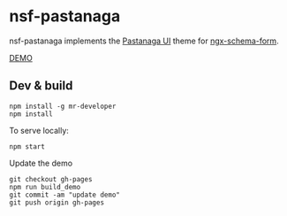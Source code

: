 # nsf-pastanaga

nsf-pastanaga implements the [Pastanaga UI](https://github.com/plone/pastanaga-angular) theme for [ngx-schema-form](https://github.com/makinacorpus/ngx-schema-form).

[DEMO](https://guillotinaweb.github.io/nsf-pastanaga/dist/nsf-pastanaga/)

## Dev & build

```
npm install -g mr-developer
npm install
```

To serve locally:
```
npm start
```

Update the demo
```
git checkout gh-pages
npm run build_demo
git commit -am "update demo"
git push origin gh-pages
```

